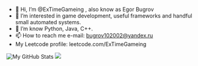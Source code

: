- 👋 Hi, I’m @ExTimeGameing , also know as Egor Bugrov
- 👀 I’m interested in game development, useful frameworks and handful small automated systems.
- 🌱 I’m know Python, Java, C++.
- 📫 How to reach me e-mail: bugrov102002@yandex.ru
- My Leetcode profile: leetcode.com/ExTimeGameing

![My GitHub Stats](https://github-readme-stats.vercel.app/api?username=ExTimeGameing&show_icons=true&theme=dark&count_private=true&hide_border=true)
![](https://github-readme-stats.vercel.app/api/top-langs/?username=ExTimeGameing&layout=compact&hide_border=true&theme=dark&count_private=true)
